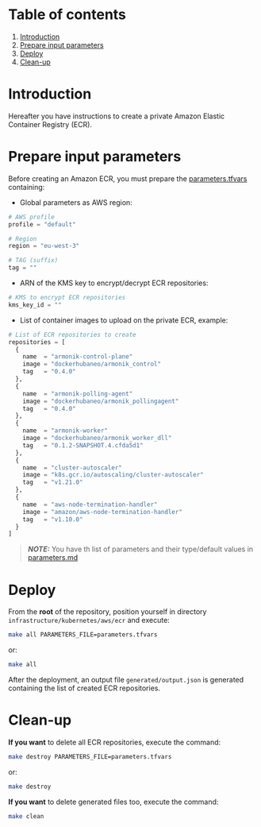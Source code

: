 # Table of contents

1. [Introduction](#introduction)
2. [Prepare input parameters](#prepare-input-parameters)
3. [Deploy](#deploy)
4. [Clean-up](#clean-up)

# Introduction

Hereafter you have instructions to create a private Amazon Elastic Container Registry (ECR).

# Prepare input parameters

Before creating an Amazon ECR, you must prepare the [parameters.tfvars](parameters.tfvars) containing:

* Global parameters as AWS region:

```terraform
# AWS profile
profile = "default"

# Region
region = "eu-west-3"

# TAG (suffix)
tag = ""
```

* ARN of the KMS key to encrypt/decrypt ECR repositories:

```terraform
# KMS to encrypt ECR repositories
kms_key_id = ""
```

* List of container images to upload on the private ECR, example:

```terraform
# List of ECR repositories to create
repositories = [
  {
    name  = "armonik-control-plane"
    image = "dockerhubaneo/armonik_control"
    tag   = "0.4.0"
  },
  {
    name  = "armonik-polling-agent"
    image = "dockerhubaneo/armonik_pollingagent"
    tag   = "0.4.0"
  },
  {
    name  = "armonik-worker"
    image = "dockerhubaneo/armonik_worker_dll"
    tag   = "0.1.2-SNAPSHOT.4.cfda5d1"
  },
  {
    name  = "cluster-autoscaler"
    image = "k8s.gcr.io/autoscaling/cluster-autoscaler"
    tag   = "v1.21.0"
  },
  {
    name  = "aws-node-termination-handler"
    image = "amazon/aws-node-termination-handler"
    tag   = "v1.10.0"
  }
]
```

> **_NOTE:_** You have th list of parameters and their type/default values in [parameters.md](parameters.md)

# Deploy

From the **root** of the repository, position yourself in directory `infrastructure/kubernetes/aws/ecr` and execute:

```bash
make all PARAMETERS_FILE=parameters.tfvars 
```

or:

```bash
make all
```

After the deployment, an output file `generated/output.json` is generated containing the list of created ECR
repositories.

# Clean-up

**If you want** to delete all ECR repositories, execute the command:

```bash
make destroy PARAMETERS_FILE=parameters.tfvars 
```

or:

```bash
make destroy
```

**If you want** to delete generated files too, execute the command:

```bash
make clean
```
